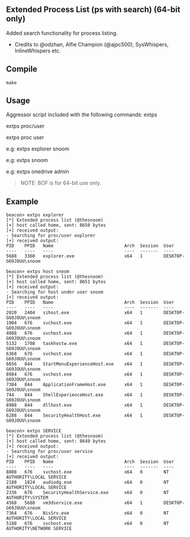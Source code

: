 ## Extended Process List (ps with search) (64-bit only)

Added search functionality for process listing.

- Credits to @odzhan, Alfie Champion (@ajpc500), SysWhispers, InlineWhispers etc. 

## Compile

```
make
```

## Usage

Aggressor script included with the following commands:
extps

extps proc/user

extps proc user


e.g: extps explorer snoom

e.g: extps snoom

e.g: extps onedrive admin

> NOTE: BOF is for 64-bit use only.

## Example
```
beacon> extps explorer
[*] Extended process list (@thesnoom)
[+] host called home, sent: 8650 bytes
[+] received output:
- Searching for proc/user explorer
[+] received output:
PID    PPID   Name                           Arch  Session  User
----   ----   ----                           ----  -------  ----
5688   3360   explorer.exe                   x64   1        DESKTOP-G69JOUU\snoom
```

```
beacon> extps host snoom
[*] Extended process list (@thesnoom)
[+] host called home, sent: 8651 bytes
[+] received output:
- Searching for host under user snoom
[+] received output:
PID    PPID   Name                           Arch  Session  User
----   ----   ----                           ----  -------  ----
2020   2404   sihost.exe                     x64   1        DESKTOP-G69JOUU\snoom
1904   676    svchost.exe                    x64   1        DESKTOP-G69JOUU\snoom
4088   676    svchost.exe                    x64   1        DESKTOP-G69JOUU\snoom
5132   1708   taskhostw.exe                  x64   1        DESKTOP-G69JOUU\snoom
6368   676    svchost.exe                    x64   1        DESKTOP-G69JOUU\snoom
6656   844    StartMenuExperienceHost.exe    x64   1        DESKTOP-G69JOUU\snoom
8984   676    svchost.exe                    x64   1        DESKTOP-G69JOUU\snoom
7384   844    ApplicationFrameHost.exe       x64   1        DESKTOP-G69JOUU\snoom
744    844    ShellExperienceHost.exe        x64   1        DESKTOP-G69JOUU\snoom
8908   844    dllhost.exe                    x64   1        DESKTOP-G69JOUU\snoom
6288   844    SecurityHealthHost.exe         x64   1        DESKTOP-G69JOUU\snoom
```

```
beacon> extps SERVICE
[*] Extended process list (@thesnoom)
[+] host called home, sent: 8649 bytes
[+] received output:
- Searching for proc/user service
[+] received output:
PID    PPID   Name                           Arch  Session  User
----   ----   ----                           ----  -------  ----
8808   676    svchost.exe                    x64   0        NT AUTHORITY\LOCAL SERVICE
2188   1824   audiodg.exe                    x64   0        NT AUTHORITY\LOCAL SERVICE
2336   676    SecurityHealthService.exe      x64   0        NT AUTHORITY\SYSTEM
4568   5688   vm3dservice.exe                x64   1        DESKTOP-G69JOUU\snoom
7364   676    NisSrv.exe                     x64   0        NT AUTHORITY\LOCAL SERVICE
5188   676    svchost.exe                    x64   0        NT AUTHORITY\NETWORK SERVICE
```

